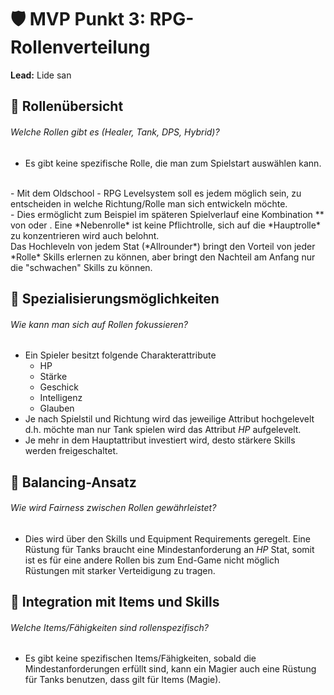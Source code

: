 # 🛡️ MVP Punkt 3: RPG-Rollenverteilung
**Lead:** Lide san

## 🔹 Rollenübersicht
###### _Welche Rollen gibt es (Healer, Tank, DPS, Hybrid)?_
- Es gibt keine spezifische Rolle, die man zum Spielstart auswählen kann. 
<br> 
- Mit dem Oldschool - RPG Levelsystem soll es 
jedem möglich sein, zu entscheiden in welche Richtung/Rolle man sich entwickeln möchte. 
<br>
- Dies ermöglicht zum Beispiel im späteren Spielverlauf eine Kombination *<Hauptrolle, Nebenrolle>* von <Tank / Magier> oder 
<Nahkämpfer(DPS) / Heiler>. Eine *Nebenrolle* ist keine Pflichtrolle, sich auf die *Hauptrolle* zu konzentrieren wird auch belohnt.
<br>
Das Hochleveln von jedem Stat (*Allrounder*) bringt den Vorteil von jeder *Rolle* Skills erlernen zu können, aber bringt 
den Nachteil am Anfang nur die "schwachen" Skills zu können.

## 🔹 Spezialisierungsmöglichkeiten
###### _Wie kann man sich auf Rollen fokussieren?_
- Ein Spieler besitzt folgende Charakterattribute
  - HP
  - Stärke
  - Geschick
  - Intelligenz
  - Glauben
- Je nach Spielstil und Richtung wird das jeweilige Attribut hochgelevelt d.h. möchte man nur Tank spielen wird das 
Attribut *HP* aufgelevelt.
- Je mehr in dem Hauptattribut investiert wird, desto stärkere Skills werden freigeschaltet. 

## 🔹 Balancing-Ansatz
###### _Wie wird Fairness zwischen Rollen gewährleistet?_
- Dies wird über den Skills und Equipment Requirements geregelt. Eine Rüstung für Tanks braucht eine Mindestanforderung 
an *HP* Stat, somit ist es für eine andere Rollen bis zum End-Game nicht möglich Rüstungen mit starker Verteidigung zu tragen.  

## 🔹 Integration mit Items und Skills
###### _Welche Items/Fähigkeiten sind rollenspezifisch?_
- Es gibt keine spezifischen Items/Fähigkeiten, sobald die Mindestanforderungen erfüllt sind, kann ein Magier auch eine
Rüstung für Tanks benutzen, dass gilt für Items (Magie).